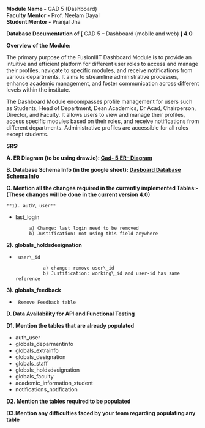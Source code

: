 **Module Name     \-**   GAD 5 (Dashboard)  
**Faculty Mentor   \-**   Prof. Neelam Dayal  
**Student Mentor  \-**   Pranjal Jha

**Database Documentation of \[** GAD 5 – Dashboard (mobile and web) **\] 4.0**

**Overview of the Module:**

The primary purpose of the FusionIIIT Dashboard Module is to provide an intuitive and efficient platform for different user roles to access and manage their profiles, navigate to specific modules, and receive notifications from various departments. It aims to streamline administrative processes, enhance academic management, and foster communication across different levels within the institute. 

The Dashboard Module encompasses profile management for users such as Students, Head of Department, Dean Academics, Dr Acad, Chairperson, Director, and Faculty. It allows users to view and manage their profiles, access specific modules based on their roles, and receive notifications from different departments. Administrative profiles are accessible for all roles except students.

**SRS:**

**A. ER Diagram (to be using draw.io): [Gad- 5 ER- Diagram](https://drive.google.com/file/d/1Sxtx5wRC04rpED-tkIBq6QEt3lGYyMJH/view?usp=sharing)**

**B. Database Schema Info (in the google sheet): [Dasboard Database Schema Info](https://docs.google.com/spreadsheets/d/1hHYEP9QZEXUS0MWdLNA1US_2Ptxrod95LNrkszavuN0/edit#gid=0)**

**C. Mention all the changes required in the currently implemented Tables:-**  
    **(These changes will be done in the current version 4.0)**  
       
    **1). auth\_user**

*  last\_login

            a) Change: last login need to be removed  
            b) Justification: not using this field anywhere  

**2). globals\_holdsdesignation**

*      user\_id

                a) change: remove user\_id  
                b) Justification: working\_id and user-id has same reference

**3). globals\_feedback**

*      Remove Feedback table 

             
 

**D. Data Availability for API and Functional Testing**

**D1.  Mention the tables that are already populated**

*  auth\_user  
* globals\_deparmentinfo  
* globals\_extrainfo  
* globals\_designation  
* globals\_staff  
* globals\_holdsdesignation  
* globals\_faculty  
* academic\_information\_student  
* notifications\_notification

**D2. Mention the tables required to be populated**

**D3.Mention any difficulties faced by your team regarding populating any table** 

